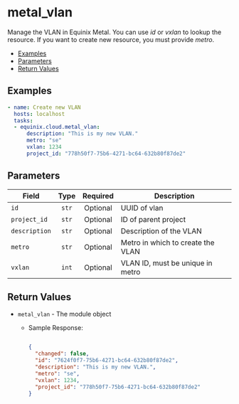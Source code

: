 # metal_vlan

Manage the VLAN in Equinix Metal. You can use *id* or *vxlan* to lookup the resource. If you want to create new resource, you must provide *metro*.


- [Examples](#examples)
- [Parameters](#parameters)
- [Return Values](#return-values)

## Examples

```yaml
- name: Create new VLAN
  hosts: localhost
  tasks:
  - equinix.cloud.metal_vlan:
      description: "This is my new VLAN."
      metro: "se"
      vxlan: 1234
      project_id: "778h50f7-75b6-4271-bc64-632b80f87de2"

```










## Parameters

| Field     | Type | Required | Description                                                                  |
|-----------|------|----------|------------------------------------------------------------------------------|
| `id` | <center>`str`</center> | <center>Optional</center> | UUID of vlan   |
| `project_id` | <center>`str`</center> | <center>Optional</center> | ID of parent project   |
| `description` | <center>`str`</center> | <center>Optional</center> | Description of the VLAN   |
| `metro` | <center>`str`</center> | <center>Optional</center> | Metro in which to create the VLAN   |
| `vxlan` | <center>`int`</center> | <center>Optional</center> | VLAN ID, must be unique in metro   |






## Return Values

- `metal_vlan` - The module object

    - Sample Response:
        ```json
        
        {
          "changed": false,
          "id": "7624f0f7-75b6-4271-bc64-632b80f87de2",
          "description": "This is my new VLAN.",
          "metro": "se",
          "vxlan": 1234,
          "project_id": "778h50f7-75b6-4271-bc64-632b80f87de2"
        }
        
        ```


